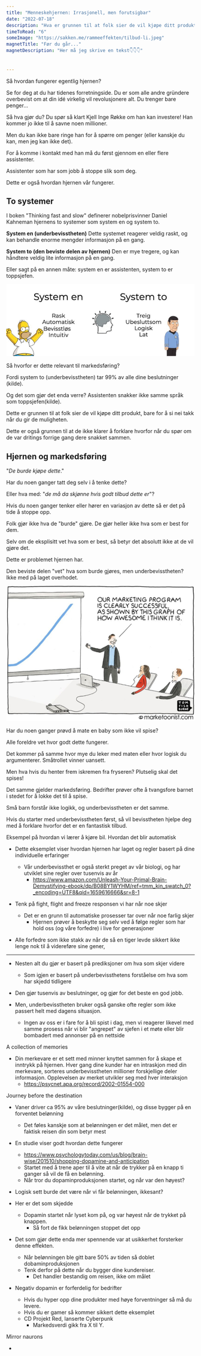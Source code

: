 ```yaml
---
title: "Menneskehjernen: Irrasjonell, men forutsigbar"
date: "2022-07-18"
description: "Hva er grunnen til at folk sier de vil kjøpe ditt produkt, bare for å si nei takk når du gir de muligheten?"
timeToRead: "6"
someImage: "https://sakken.me/rammeeffekten/tilbud-li.jpeg"
magnetTitle: "Før du går..."
magnetDescription: "Her må jeg skrive en tekst👇👇👇"


---
```


Så hvordan fungerer egentlig hjernen? 

Se for deg at du har tidenes forretningside. Du er som alle andre gründere overbevist om at din idé virkelig vil revolusjonere alt. Du trenger bare penger...

Så hva gjør du? Du spør så klart Kjell Inge Røkke om han kan investere! Han kommer jo ikke til å savne noen millioner. 

Men du kan ikke bare ringe han for å spørre om penger (eller kanskje du kan, men jeg kan ikke det).

For å komme i kontakt med han må du først gjennom en eller flere assistenter. 

Assistenter som har som jobb å stoppe slik som deg. 

Dette er også hvordan hjernen vår fungerer. 

## To systemer

I boken "Thinking fast and slow" definerer nobelprisvinner Daniel Kahneman hjernens to systemer som system en og system to.

**System en (underbevisstheten)**
Dette systemet reagerer veldig raskt, og kan behandle enorme mengder informasjon på en gang. 

**System to (den beviste delen av hjernen)**
Den er mye tregere, og kan håndtere veldig lite informasjon på en gang. 

Eller sagt på en annen måte: system en er assistenten, system to er toppsjefen.  

![System en er som Homer Simpsons, system to er som Mr. Spock](../menneskehjernen/to_systemer.jpeg)

Så hvorfor er dette relevant til markedsføring? 

Fordi system to (underbevisstheten) tar 99% av alle dine beslutninger (kilde). 

Og det som gjør det enda verre? Assistenten snakker ikke samme språk som toppsjefen(kilde). 

Dette er grunnen til at folk sier de vil kjøpe ditt produkt, bare for å si nei takk når du gir de muligheten. 

Dette er også grunnen til at de ikke klarer å forklare hvorfor når du spør om de var dritings forrige gang dere snakket sammen.

## Hjernen og markedsføring

"*De burde kjøpe dette*." 

Har du noen ganger tatt deg selv i å tenke dette?

Eller hva med: "*de må da skjønne hvis godt tilbud dette er*"? 

Hvis du noen ganger tenker eller hører en variasjon av dette så er det på tide å stoppe opp. 

Folk gjør ikke hva de "burde" gjøre. De gjør heller ikke hva som er best for dem. 

Selv om de eksplisitt vet hva som er best, så betyr det absolutt ikke at de vil gjøre det. 

Dette er problemet hjernen har. 

Den beviste delen "vet" hva som burde gjøres, men underbevisstheten? Ikke med på laget overhodet. 

![*Marketoonist.com (Tom Fishburne)*](../menneskehjernen/marketoonist.png)

Har du noen ganger prøvd å mate en baby som ikke vil spise?

Alle foreldre vet hvor godt dette fungerer. 

Det kommer på samme hvor mye du leker med maten eller hvor logisk du argumenterer. Småtrollet vinner uansett. 

Men hva hvis du henter frem iskremen fra fryseren? Plutselig skal det spises!

Det samme gjelder markedsføring. Bedrifter prøver ofte å tvangsfore barnet i stedet for å lokke det til å spise. 

Små barn forstår ikke logikk, og underbevisstheten er det samme. 

Hvis du starter med underbevisstheten først, så vil bevisstheten hjelpe deg med å forklare hvorfor det er en fantastisk tilbud.





Eksempel på hvordan vi lærer å kjøre bil. Hvordan det blir automatisk

* Dette eksemplet viser hvordan hjernen har laget og regler basert på dine individuelle erfaringer
  * Vår underbevissthet er også sterkt preget av vår biologi, og har utviklet sine regler over tusenvis av år
    * https://www.amazon.com/Unleash-Your-Primal-Brain-Demystifying-ebook/dp/B08BY1WYHM/ref=tmm_kin_swatch_0?_encoding=UTF8&qid=1659616666&sr=8-1

* Tenk på fight, flight and freeze responsen vi har når noe skjer
  * Det er en grunn til automatiske prosesser tar over når noe farlig skjer
    * Hjernen prøver å beskytte seg selv ved å følge regler som har hold oss (og våre forfedre) i live for generasjoner
* Alle forfedre som ikke stakk av når de så en tiger levde sikkert ikke lenge nok til å videreføre sine gener,

---

* Nesten alt du gjør er basert på prediksjoner om hva som skjer videre
  * Som igjen er basert på underbevissthetens forståelse om hva som har skjedd tidligere
* Den gjør tusenvis av beslutninger, og gjør for det beste en god jobb.

* Men, underbevisstheten bruker også ganske ofte regler som ikke passert helt med dagens situasjon. 
  * Ingen av oss er i fare for å bli spist i dag, men vi reagerer likevel med samme prosess når vi blir "angrepet" av sjefen i et møte eller blir bombadert med annonser på en nettside



A collection of memories

* Din merkevare er et sett med minner knyttet sammen for å skape et inntrykk på hjernen. Hver gang dine kunder har en intraskjon med din merkevare, sorteres underbevisstheten millioner forskjellige deler informasjon. Opplevelsen av merket utvikler seg med hver interaksjon
  * https://psycnet.apa.org/record/2002-01554-000

Journey before the destination

* Vaner driver ca 95% av våre beslutninger(kilde), og disse bygger på en forventet belønning
  * Det føles kanskje som at belønningen er det målet, men det er faktisk reisen din som betyr mest 

* En studie viser godt hvordan dette fungerer
  * https://www.psychologytoday.com/us/blog/brain-wise/201510/shopping-dopamine-and-anticipation
  * Startet med å trene aper til å vite at når de trykker på en knapp ti ganger så vil de få en belønning. 
  * Når tror du dopaminproduksjonen startet, og når var den høyest?
* Logisk sett burde det være når vi får belønningen, ikkesant?

* Her er det som skjedde
  * Dopamin startet når lyset kom på, og var høyest når de trykket på knappen. 
    * Så fort de fikk belønningen stoppet det opp

* Det som gjør dette enda mer spennende var at usikkerhet forsterker denne effekten. 
  * Når belønningen ble gitt bare 50% av tiden så doblet dobaminproduksjonen
  * Tenk derfor på dette når du bygger dine kundereiser.
    * Det handler bestandig om reisen, ikke om målet 

* Negativ dopamin er forferdelig for bedrifter
  * Hvis du hyper opp dine produkter med høye forventninger så må du levere. 
  * Hvis du er gamer så kommer sikkert dette eksemplet 
  * CD Projekt Red, lanserte Cyberpunk
    * Markedsverdi gikk fra X til Y. 

Mirror naurons

* 

























